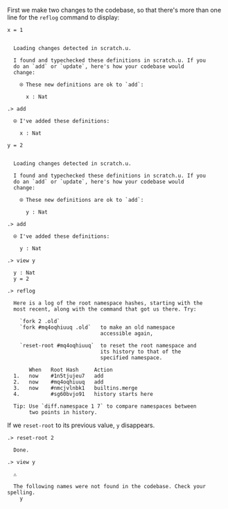 First we make two changes to the codebase, so that there's more than one line
for the `reflog` command to display:

```unison
x = 1
```

```ucm

  Loading changes detected in scratch.u.

  I found and typechecked these definitions in scratch.u. If you
  do an `add` or `update`, here's how your codebase would
  change:
  
    ⍟ These new definitions are ok to `add`:
    
      x : Nat

```
```ucm
.> add

  ⍟ I've added these definitions:
  
    x : Nat

```
```unison
y = 2
```

```ucm

  Loading changes detected in scratch.u.

  I found and typechecked these definitions in scratch.u. If you
  do an `add` or `update`, here's how your codebase would
  change:
  
    ⍟ These new definitions are ok to `add`:
    
      y : Nat

```
```ucm
.> add

  ⍟ I've added these definitions:
  
    y : Nat

.> view y

  y : Nat
  y = 2

```
```ucm
.> reflog

  Here is a log of the root namespace hashes, starting with the
  most recent, along with the command that got us there. Try:
  
    `fork 2 .old`             
    `fork #mq4oqhiuuq .old`   to make an old namespace
                              accessible again,
                              
    `reset-root #mq4oqhiuuq`  to reset the root namespace and
                              its history to that of the
                              specified namespace.
  
       When   Root Hash     Action
  1.   now    #1n5tjujeu7   add
  2.   now    #mq4oqhiuuq   add
  3.   now    #nmcjvlnbk1   builtins.merge
  4.          #sg60bvjo91   history starts here
  
  Tip: Use `diff.namespace 1 7` to compare namespaces between
       two points in history.

```
If we `reset-root` to its previous value, `y` disappears.
```ucm
.> reset-root 2

  Done.

```
```ucm
.> view y

  ⚠️
  
  The following names were not found in the codebase. Check your spelling.
    y

```
